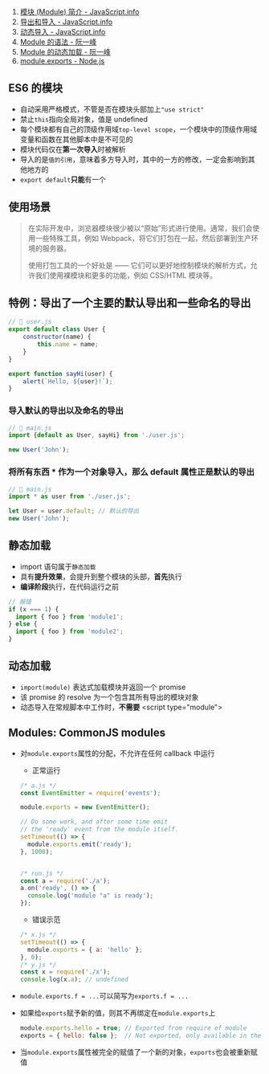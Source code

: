 1. [模块 (Module) 简介 - JavaScript.info](https://zh.javascript.info/modules-intro)
2. [导出和导入 - JavaScript.info](https://zh.javascript.info/import-export)
3. [动态导入 - JavaScript.info](https://zh.javascript.info/modules-dynamic-imports)
4. [Module 的语法 - 阮一峰](https://github.com/ruanyf/es6tutorial/blob/gh-pages/docs/module.md)
5. [Module 的动态加载 - 阮一峰](https://github.com/ruanyf/es6tutorial/blob/gh-pages/docs/module-loader.md)
6. [module.exports - Node.js](https://github.com/nodejs/node/blob/master/doc/api/modules.md#moduleexports)

## ES6 的模块

- 自动采用严格模式，不管是否在模块头部加上`"use strict"`
- 禁止`this`指向全局对象，值是 undefined
- 每个模块都有自己的顶级作用域`top-level scope`，一个模块中的顶级作用域变量和函数在其他脚本中是不可见的
- 模块代码仅在**第一次导入**时被解析
- 导入的是`值的引用`，意味着多方导入时，其中的一方的修改，一定会影响到其他地方的
- `export default`**只能**有一个

## 使用场景

> 在实际开发中，浏览器模块很少被以“原始”形式进行使用。通常，我们会使用一些特殊工具，例如 Webpack，将它们打包在一起，然后部署到生产环境的服务器。
>
> 使用打包工具的一个好处是 —— 它们可以更好地控制模块的解析方式，允许我们使用裸模块和更多的功能，例如 CSS/HTML 模块等。

## 特例：导出了一个主要的默认导出和一些命名的导出

```javascript
// 📁 user.js
export default class User {
    constructor(name) {
        this.name = name;
    }
}

export function sayHi(user) {
    alert(`Hello, ${user}!`);
}
```

### 导入默认的导出以及命名的导出

```javascript
// 📁 main.js
import {default as User, sayHi} from './user.js';

new User('John');
```

### 将所有东西 * 作为一个对象导入，那么 default 属性正是默认的导出

```javascript
// 📁 main.js
import * as user from './user.js';

let User = user.default; // 默认的导出
new User('John');
```

## 静态加载

- import 语句属于`静态加载`
- 具有**提升效果**，会提升到整个模块的头部，**首先**执行
- **编译阶段**执行，在代码运行之前

```javascript
// 报错
if (x === 1) {
  import { foo } from 'module1';
} else {
  import { foo } from 'module2';
}
```

## 动态加载

- `import(module)` 表达式加载模块并返回一个 promise
- 该 promise 的 resolve 为一个包含其所有导出的模块对象
- 动态导入在常规脚本中工作时，**不需要** \<script type="module">

## Modules: CommonJS modules

- 对`module.exports`属性的分配，不允许在任何 callback 中运行

  - 正常运行

  ```js
  /* a.js */
  const EventEmitter = require('events');
  
  module.exports = new EventEmitter();
  
  // Do some work, and after some time emit
  // the 'ready' event from the module itself.
  setTimeout(() => {
    module.exports.emit('ready');
  }, 1000);
  
  
  /* run.js */
  const a = require('./a');
  a.on('ready', () => {
    console.log('module "a" is ready');
  });
  ```

  - 错误示范
  ```js
  /* x.js */
  setTimeout(() => {
    module.exports = { a: 'hello' };
  }, 0);
  /* y.js */
  const x = require('./x');
  console.log(x.a);	// undefined
  ```

- `module.exports.f = ...`可以简写为`exports.f = ...`

- 如果给`exports`赋予新的值，则其不再绑定在`module.exports`上

  ```js
  module.exports.hello = true; // Exported from require of module
  exports = { hello: false };  // Not exported, only available in the module
  ```
  
- 当`module.exports`属性被完全的赋值了一个新的对象，`exports`也会被重新赋值

